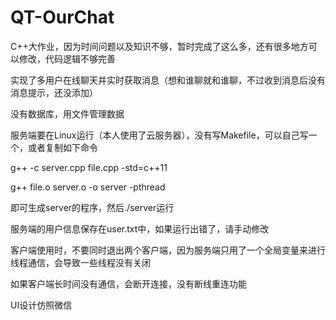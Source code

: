 # QT-OurChat
C++大作业，因为时间问题以及知识不够，暂时完成了这么多，还有很多地方可以修改，代码逻辑不够完善

实现了多用户在线聊天并实时获取消息（想和谁聊就和谁聊，不过收到消息后没有消息提示，还没添加）

没有数据库，用文件管理数据

服务端要在Linux运行（本人使用了云服务器），没有写Makefile，可以自己写一个，或者复制如下命令

g++ -c server.cpp file.cpp -std=c++11

g++ file.o server.o -o server -pthread

即可生成server的程序，然后./server运行

服务端的用户信息保存在user.txt中，如果运行出错了，请手动修改

客户端使用时，不要同时退出两个客户端，因为服务端只用了一个全局变量来进行线程通信，会导致一些线程没有关闭

如果客户端长时间没有通信，会断开连接，没有断线重连功能

UI设计仿照微信
